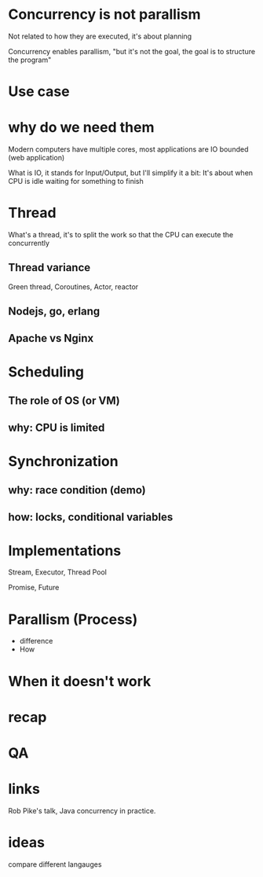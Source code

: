 # Concurrency is not parallism

Not related to how they are executed, it's about planning

Concurrency enables parallism, "but it's not the goal, the goal is to
structure the program"

# Use case

# why do we need them

Modern computers have multiple cores, most applications are IO bounded
(web application)

What is IO, it stands for Input/Output, but I'll simplify it a bit:
It's about when CPU is idle waiting for something to finish

# Thread

What's a thread, it's to split the work so that the CPU can execute the
concurrently

## Thread variance

Green thread, Coroutines, Actor, reactor

## Nodejs, go, erlang

## Apache vs Nginx

# Scheduling

## The role of OS (or VM)

## why: CPU is limited

# Synchronization

## why: race condition (demo)

## how: locks, conditional variables

# Implementations

Stream, Executor, Thread Pool

Promise, Future

# Parallism (Process)

* difference
* How

# When it doesn't work

# recap


# QA

# links

Rob Pike's talk, Java concurrency in practice.


# ideas

compare different langauges

